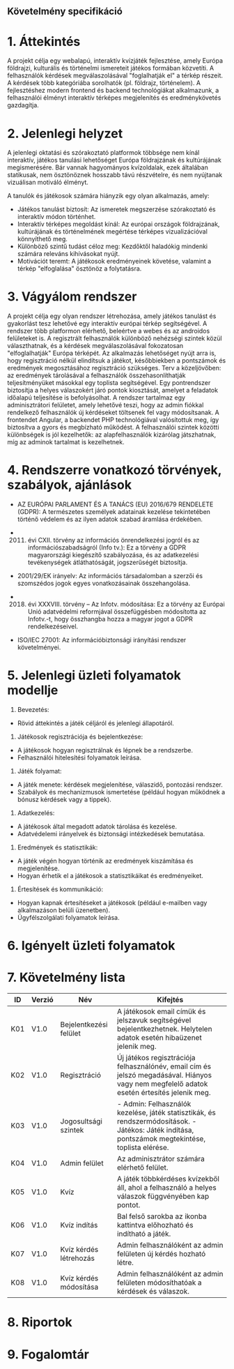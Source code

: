 ## Követelmény  specifikáció

# 1. Áttekintés
A projekt célja egy webalapú, interaktív kvízjáték fejlesztése, amely Európa földrajzi, kulturális és történelmi ismereteit játékos formában közvetíti. A felhasználók kérdések megválaszolásával "foglalhatják el" a térkép részeit. A kérdések több kategóriába sorolhatók (pl. földrajz, történelem). A fejlesztéshez modern frontend és backend technológiákat alkalmazunk, a felhasználói élményt interaktív térképes megjelenítés és eredménykövetés gazdagítja.

# 2. Jelenlegi helyzet
A jelenlegi oktatási és szórakoztató platformok többsége nem kínál interaktív, játékos tanulási lehetőséget Európa földrajzának és kultúrájának megismerésére. Bár vannak hagyományos kvízoldalak, ezek általában statikusak, nem ösztönöznek hosszabb távú részvételre, és nem nyújtanak vizuálisan motiváló élményt.

A tanulók és játékosok számára hiányzik egy olyan alkalmazás, amely:
* Játékos tanulást biztosít: Az ismeretek megszerzése szórakoztató és interaktív módon történhet.
* Interaktív térképes megoldást kínál: Az európai országok földrajzának, kultúrájának és történelmének megértése térképes vizualizációval könnyíthető meg.
* Különböző szintű tudást céloz meg: Kezdőktől haladókig mindenki számára releváns kihívásokat nyújt.
* Motivációt teremt: A játékosok eredményeinek követése, valamint a térkép "elfoglalása" ösztönöz a folytatásra.

# 3. Vágyálom rendszer
A projekt célja egy olyan rendszer létrehozása, amely játékos tanulást és gyakorlást tesz lehetővé egy interaktív európai térkép segítségével. A rendszer több platformon elérhető, beleértve a webes és az androidos felületeket is. A regisztrált felhasználók különböző nehézségi szintek közül választhatnak, és a kérdések megválaszolásával fokozatosan "elfoglalhatják" Európa térképét. Az alkalmazás lehetőséget nyújt arra is, hogy regisztráció nélkül elindítsuk a játékot, későbbiekben a pontszámok és eredmények megosztásához regisztráció szükséges.
Terv a közeljövőben: az eredmények tárolásával a felhasználók összehasonlíthatják teljesítményüket másokkal egy toplista segítségével. Egy pontrendszer biztosítja a helyes válaszokért járó pontok kiosztását, amelyet a feladatok időalapú teljesítése is befolyásolhat.
A rendszer tartalmaz egy adminisztrátori felületet, amely lehetővé teszi, hogy az admin fiókkal rendelkező felhasználók új kérdéseket töltsenek fel vagy módosítsanak. A frontendet Angular, a backendet PHP technológiával valósítottuk meg, így biztosítva a gyors és megbízható működést. A felhasználói szintek közötti különbségek is jól kezelhetők: az alapfelhasználók kizárólag játszhatnak, míg az adminok tartalmat is kezelhetnek.

# 4. Rendszerre vonatkozó törvények, szabályok, ajánlások
* AZ EURÓPAI PARLAMENT ÉS A TANÁCS (EU) 2016/679 RENDELETE (GDPR): A természetes személyek adatainak kezelése tekintetében történő védelem és az ilyen adatok szabad áramlása érdekében.

* 2011. évi CXII. törvény az információs önrendelkezési jogról és az információszabadságról (Info tv.): Ez a törvény a GDPR magyarországi kiegészítő szabályozása, és az adatkezelési tevékenységek átláthatóságát, jogszerűségét biztosítja.

* 2001/29/EK irányelv: Az információs társadalomban a szerzői és szomszédos jogok egyes vonatkozásainak összehangolása.

* 2018. évi XXXVIII. törvény – Az Infotv. módosítása: Ez a törvény az Európai Unió adatvédelmi reformjával összefüggésben módosította az Infotv.-t, hogy összhangba hozza a magyar jogot a GDPR rendelkezéseivel.

* ISO/IEC 27001: Az információbiztonsági irányítási rendszer követelményei.

# 5. Jelenlegi üzleti folyamatok modellje
1. Bevezetés:
- Rövid áttekintés a játék céljáról és jelenlegi állapotáról.

1. Játékosok regisztrációja és bejelentkezése:
- A játékosok hogyan regisztrálnak és lépnek be a rendszerbe.
- Felhasználói hitelesítési folyamatok leírása.

1. Játék folyamat:
- A játék menete: kérdések megjelenítése, válaszidő, pontozási rendszer.
- Szabályok és mechanizmusok ismertetése (például hogyan működnek a bónusz kérdések vagy a tippek).

1. Adatkezelés:
- A játékosok által megadott adatok tárolása és kezelése.
- Adatvédelemi irányelvek és biztonsági intézkedések bemutatása.

1. Eredmények és statisztikák:
- A játék végén hogyan történik az eredmények kiszámítása és megjelenítése.
- Hogyan érhetik el a játékosok a statisztikáikat és eredményeiket.

1. Értesítések és kommunikáció:
- Hogyan kapnak értesítéseket a játékosok (például e-mailben vagy alkalmazáson belüli üzenetben).
- Ügyfélszolgálati folyamatok leírása.

# 6. Igényelt üzleti folyamatok



# 7. Követelmény lista
ID|Verzió|Név|Kifejtés
--|------|---|--------
K01|V1.0|Bejelentkezési felület|A játékosok email címük és jelszavuk segítségével bejelentkezhetnek. Helytelen adatok esetén hibaüzenet jelenik meg.
K02|V1.0|Regisztráció|Új játékos regisztrációja felhasználónév, email cím és jelszó megadásával. Hiányos vagy nem megfelelő adatok esetén értesítés jelenik meg.
K03|V1.0|Jogosultsági szintek|- Admin: Felhasználók kezelése, játék statisztikák, és rendszermódosítások. - Játékos: Játék indítása, pontszámok megtekintése, toplista elérése.
K04|V1.0|Admin felület|Az adminisztrátor számára elérhető felület.
K05|V1.0|Kvíz|A játék többkérdéses kvízekből áll, ahol a felhasználó a helyes válaszok függvényében kap pontot.
K06|V1.0|Kvíz indítás|Bal felső sarokba az ikonba kattintva előhozható és indítható a játék.
K07|V1.0|Kvíz kérdés létrehozás|Admin felhasználóként az admin felületen új kérdés hozható létre.
K08|V1.0|Kvíz kérdés módosítása|Admin felhasználóként az admin felületen módosíthatóak a kérdések és válaszok.

# 8. Riportok


# 9. Fogalomtár

